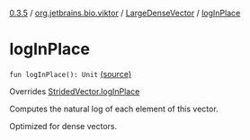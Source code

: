 [0.3.5](../../index.md) / [org.jetbrains.bio.viktor](../index.md) / [LargeDenseVector](index.md) / [logInPlace](.)

# logInPlace

`fun logInPlace(): Unit` [(source)](https://github.com/JetBrains-Research/viktor/blob/0.3.5/src/main/kotlin/org/jetbrains/bio/viktor/DenseVector.kt#L91)

Overrides [StridedVector.logInPlace](../-strided-vector/log-in-place.md)

Computes the natural log of each element of this vector.

Optimized for dense vectors.

